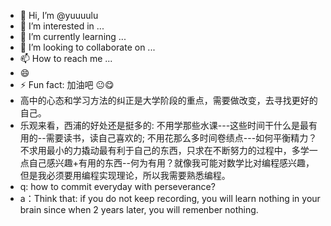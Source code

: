 - 👋 Hi, I’m @yuuuulu
- 👀 I’m interested in ...
- 🌱 I’m currently learning ...
- 💞️ I’m looking to collaborate on ...
- 📫 How to reach me ...
- 😄 
- ⚡ Fun fact: 加油吧 😐😋
-  高中的心态和学习方法的纠正是大学阶段的重点，需要做改变，去寻找更好的自己。
-  乐观来看，西浦的好处还是挺多的: 不用学那些水课---这些时间干什么是最有用的--需要读书，读自己喜欢的; 不用花那么多时间卷绩点---如何平衡精力？不求用最小的力撬动最有利于自己的东西，只求在不断努力的过程中，多学一点自己感兴趣+有用的东西--何为有用？就像我可能对数学比对编程感兴趣，但是我必须要用编程实现理论，所以我需要熟悉编程。
-  q: how to commit everyday with perseverance?
-  a：Think that: if you do not keep recording, you will learn nothing in your brain since when 2 years later, you will remenber nothing.

<!---
yuuuulu/yuuuulu is a ✨ special ✨ repository because its `README.md` (this file) appears on your GitHub profile.
You can click the Preview link to take a look at your changes.
--->
